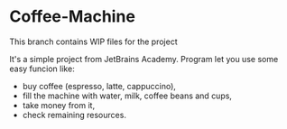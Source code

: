 # Coffee-Machine

This branch contains WIP files for the project

It's a simple project from JetBrains Academy.
Program let you use some easy funcion like:
- buy coffee (espresso, latte, cappuccino),
- fill the machine with water, milk, coffee beans and cups,
- take money from it,
- check remaining resources.
